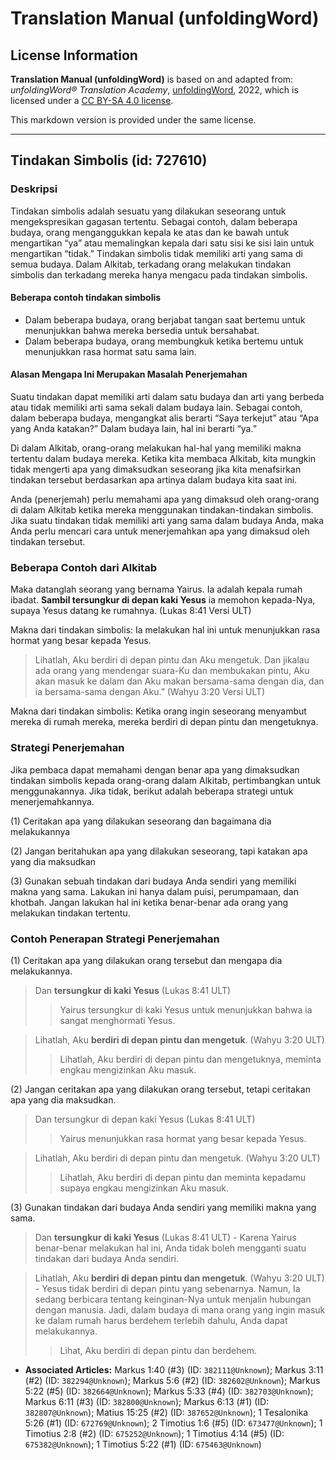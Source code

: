 # Translation Manual (unfoldingWord)

## License Information

**Translation Manual (unfoldingWord)** is based on and adapted from: _unfoldingWord® Translation Academy_, [unfoldingWord](https://unfoldingword.org/utw), 2022, which is licensed under a [CC BY-SA 4.0 license](https://creativecommons.org/licenses/by-sa/4.0/legalcode.en).

This markdown version is provided under the same license.



--------------------------------

## Tindakan Simbolis (id: 727610)

### Deskripsi

Tindakan simbolis adalah sesuatu yang dilakukan seseorang untuk mengekspresikan gagasan tertentu. Sebagai contoh, dalam beberapa budaya, orang menganggukkan kepala ke atas dan ke bawah untuk mengartikan “ya” atau memalingkan kepala dari satu sisi ke sisi lain untuk mengartikan “tidak.” Tindakan simbolis tidak memiliki arti yang sama di semua budaya. Dalam Alkitab, terkadang orang melakukan tindakan simbolis dan terkadang mereka hanya mengacu pada tindakan simbolis.

#### Beberapa contoh tindakan simbolis

* Dalam beberapa budaya, orang berjabat tangan saat bertemu untuk menunjukkan bahwa mereka bersedia untuk bersahabat.
* Dalam beberapa budaya, orang membungkuk ketika bertemu untuk menunjukkan rasa hormat satu sama lain.

#### Alasan Mengapa Ini Merupakan Masalah Penerjemahan

Suatu tindakan dapat memiliki arti dalam satu budaya dan arti yang berbeda atau tidak memiliki arti sama sekali dalam budaya lain. Sebagai contoh, dalam beberapa budaya, mengangkat alis berarti “Saya terkejut” atau “Apa yang Anda katakan?” Dalam budaya lain, hal ini berarti “ya.”

Di dalam Alkitab, orang\-orang melakukan hal\-hal yang memiliki makna tertentu dalam budaya mereka. Ketika kita membaca Alkitab, kita mungkin tidak mengerti apa yang dimaksudkan seseorang jika kita menafsirkan tindakan tersebut berdasarkan apa artinya dalam budaya kita saat ini.

Anda (penerjemah) perlu memahami apa yang dimaksud oleh orang\-orang di dalam Alkitab ketika mereka menggunakan tindakan\-tindakan simbolis. Jika suatu tindakan tidak memiliki arti yang sama dalam budaya Anda, maka Anda perlu mencari cara untuk menerjemahkan apa yang dimaksud oleh tindakan tersebut.

### Beberapa Contoh dari Alkitab

Maka datanglah seorang yang bernama Yairus. Ia adalah kepala rumah ibadat. **Sambil tersungkur di depan kaki Yesus** ia memohon kepada\-Nya, supaya Yesus datang ke rumahnya. (Lukas 8:41 Versi ULT)

Makna dari tindakan simbolis: Ia melakukan hal ini untuk menunjukkan rasa hormat yang besar kepada Yesus.

> Lihatlah, Aku berdiri di depan pintu dan Aku mengetuk. Dan jikalau ada orang yang mendengar suara\-Ku dan membukakan pintu, Aku akan masuk ke dalam dan Aku makan bersama\-sama dengan dia, dan ia bersama\-sama dengan Aku.” (Wahyu 3:20 Versi ULT)

Makna dari tindakan simbolis: Ketika orang ingin seseorang menyambut mereka di rumah mereka, mereka berdiri di depan pintu dan mengetuknya.

### Strategi Penerjemahan

Jika pembaca dapat memahami dengan benar apa yang dimaksudkan tindakan simbolis kepada orang\-orang dalam Alkitab, pertimbangkan untuk menggunakannya. Jika tidak, berikut adalah beberapa strategi untuk menerjemahkannya.

(1\) Ceritakan apa yang dilakukan seseorang dan bagaimana dia melakukannya

(2\) Jangan beritahukan apa yang dilakukan seseorang, tapi katakan apa yang dia maksudkan

(3\) Gunakan sebuah tindakan dari budaya Anda sendiri yang memiliki makna yang sama. Lakukan ini hanya dalam puisi, perumpamaan, dan khotbah. Jangan lakukan hal ini ketika benar\-benar ada orang yang melakukan tindakan tertentu.

### Contoh Penerapan Strategi Penerjemahan

(1\) Ceritakan apa yang dilakukan orang tersebut dan mengapa dia melakukannya.

> Dan **tersungkur di kaki Yesus** (Lukas 8:41 ULT)
> 
> 
> > Yairus tersungkur di kaki Yesus untuk menunjukkan bahwa ia sangat menghormati Yesus.

> Lihatlah, Aku **berdiri di depan pintu dan mengetuk**. (Wahyu 3:20 ULT)
> 
> 
> > Lihatlah, Aku berdiri di depan pintu dan mengetuknya, meminta engkau mengizinkan Aku masuk.

(2\) Jangan ceritakan apa yang dilakukan orang tersebut, tetapi ceritakan apa yang dia maksudkan.

> Dan tersungkur di depan kaki Yesus (Lukas 8:41 ULT)
> 
> 
> > Yairus menunjukkan rasa hormat yang besar kepada Yesus.

> Lihatlah, Aku berdiri di depan pintu dan mengetuk. (Wahyu 3:20 ULT)
> 
> 
> > Lihatlah, Aku berdiri di depan pintu dan meminta kepadamu supaya engkau mengizinkan Aku masuk.

(3\) Gunakan tindakan dari budaya Anda sendiri yang memiliki makna yang sama.

> Dan **tersungkur di kaki Yesus** (Lukas 8:41 ULT) \- Karena Yairus benar\-benar melakukan hal ini, Anda tidak boleh mengganti suatu tindakan dari budaya Anda sendiri.

> Lihatlah, Aku **berdiri di depan pintu dan mengetuk**. (Wahyu 3:20 ULT) \- Yesus tidak berdiri di depan pintu yang sebenarnya. Namun, Ia sedang berbicara tentang keinginan\-Nya untuk menjalin hubungan dengan manusia. Jadi, dalam budaya di mana orang yang ingin masuk ke dalam rumah harus berdehem terlebih dahulu, Anda dapat melakukannya.
> 
> 
> > Lihat, Aku berdiri di depan pintu dan berdehem.

* **Associated Articles:** Markus 1:40 (#3) (ID: `382111@Unknown`); Markus 3:11 (#2) (ID: `382294@Unknown`); Markus 5:6 (#2) (ID: `382602@Unknown`); Markus 5:22 (#5) (ID: `382664@Unknown`); Markus 5:33 (#4) (ID: `382703@Unknown`); Markus 6:11 (#3) (ID: `382800@Unknown`); Markus 6:13 (#1) (ID: `382807@Unknown`); Matius 15:25 (#2) (ID: `387652@Unknown`); 1 Tesalonika 5:26 (#1) (ID: `672769@Unknown`); 2 Timotius 1:6 (#5) (ID: `673477@Unknown`); 1 Timotius 2:8 (#2) (ID: `675252@Unknown`); 1 Timotius 4:14 (#5) (ID: `675382@Unknown`); 1 Timotius 5:22 (#1) (ID: `675463@Unknown`)

